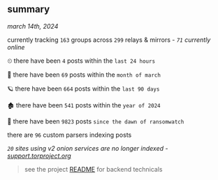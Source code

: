 
## summary
_march 14th, 2024_

currently tracking `163` groups across `299` relays & mirrors - _`71` currently online_

⏲ there have been `4` posts within the `last 24 hours`

🦈 there have been `69` posts within the `month of march`

🪐 there have been `664` posts within the `last 90 days`

🏚 there have been `541` posts within the `year of 2024`

🦕 there have been `9823` posts `since the dawn of ransomwatch`

there are `96` custom parsers indexing posts

_`20` sites using v2 onion services are no longer indexed - [support.torproject.org](https://support.torproject.org/onionservices/v2-deprecation/)_

> see the project [README](https://github.com/joshhighet/ransomwatch#ransomwatch--) for backend technicals
